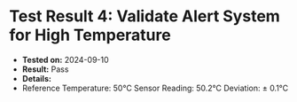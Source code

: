 # Test Result 4: Validate Alert System for High Temperature
- **Tested on:** 2024-09-10
- **Result:** Pass
- **Details:**
- Reference Temperature: 50°C
Sensor Reading: 50.2°C
Deviation: ± 0.1°C
